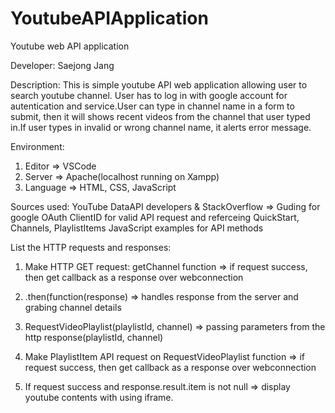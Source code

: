 # YoutubeAPIApplication
Youtube web API application 

Developer: Saejong Jang

Description:
This is simple youtube API web application allowing user to search youtube channel. User has to log in with google account for autentication and service.User can type in channel name in a form to submit, then it will shows recent videos from the channel that user typed in.If user types in invalid or wrong channel name, it alerts error message.
 
Environment: 
1. Editor => VSCode
2. Server => Apache(localhost running on Xampp) 
3. Language => HTML, CSS, JavaScript
 
 
Sources used:
YouTube DataAPI developers & StackOverflow => 
Guding for google OAuth ClientID for valid API request
and referceing QuickStart, Channels, PlaylistItems JavaScript examples for API methods
 
List the HTTP requests and responses:
 
1. Make HTTP GET request: getChannel function => if request success, then get callback as a response over webconnection
 
2. .then(function(response) => handles response from the server and grabing channel details
 
3. RequestVideoPlaylist(playlistId, channel) => passing parameters from the http response(playlistId, channel) 
4. Make PlaylistItem API request on RequestVideoPlaylist function => if request success, then get callback as a response over webconnection
 
5. If request success and response.result.item is not null => display youtube contents with using iframe.
